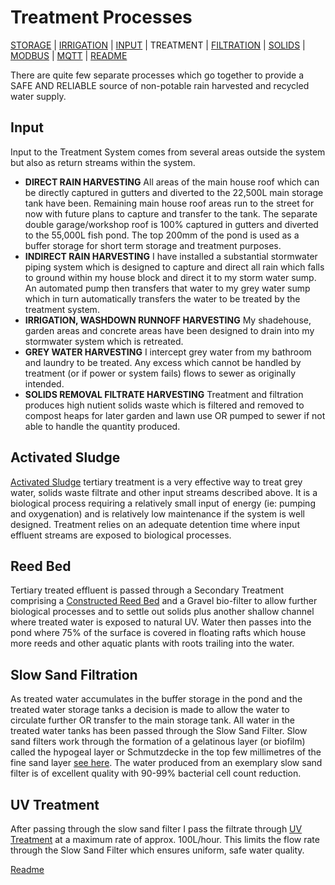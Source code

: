 Treatment Processes
===================

[STORAGE](https://github.com/wellsy57/Home-Assistant-Project/blob/master/files/STORAGE.md) |
[IRRIGATION](https://github.com/wellsy57/Home-Assistant-Project/blob/master/files/IRRIGATION.md) | [INPUT](https://github.com/wellsy57/Home-Assistant-Project/blob/master/files/INPUT.md) | 
TREATMENT | [FILTRATION](https://github.com/wellsy57/Home-Assistant-Project/blob/master/files/FILTRATION.md) | 
[SOLIDS](https://github.com/wellsy57/Home-Assistant-Project/blob/master/files/SOLIDS.md) | 
[MODBUS](https://github.com/wellsy57/Home-Assistant-Project/blob/master/filyes/MODBUS.md) | [MQTT](https://github.com/wellsy57/Home-Assistant-Project/blob/master/files/MQTT.md) | [README](https://github.com/wellsy57/Home-Assistant-Project/blob/master/README.md)

There are quite few separate processes which go together to provide a SAFE AND RELIABLE source of non-potable rain harvested and recycled water supply. 

## Input
Input to the Treatment System comes from several areas outside the system but also as return streams within the system.
* **DIRECT RAIN HARVESTING** All areas of the main house roof which can be directly captured in gutters and diverted to the 22,500L main storage tank have been. Remaining main house roof areas run to the street for now with future plans to capture and transfer to the tank. The separate double garage/workshop roof is 100% captured in gutters and diverted to the 55,000L fish pond. The top 200mm of the pond is used as a buffer storage for short term storage and treatment purposes.
* **INDIRECT RAIN HARVESTING** I have installed a substantial stormwater piping system which is designed to capture and direct all rain which falls to ground within my house block and direct it to my storm water sump. An automated pump then transfers that water to my grey water sump which in turn automatically transfers the water to be treated by the treatment system.
* **IRRIGATION, WASHDOWN RUNNOFF HARVESTING** My shadehouse, garden areas and concrete areas have been designed to drain into my stormwater system which is retreated.
* **GREY WATER HARVESTING** I intercept grey water from my bathroom and laundry to be treated. Any excess which cannot be handled by treatment (or if power or system fails) flows to sewer as originally intended.
* **SOLIDS REMOVAL FILTRATE HARVESTING** Treatment and filtration produces high nutient solids waste which is filtered and removed to compost heaps for later garden and lawn use OR pumped to sewer if not able to handle the quantity produced.

## Activated Sludge
[Activated Sludge](https://en.wikipedia.org/wiki/Activated_sludge) tertiary treatment is a very effective way to treat grey water, solids waste filtrate and other input streams described above. It is a biological process requiring a relatively small input of energy (ie: pumping and oxygenation) and is relatively low maintenance if the system is well designed. Treatment relies on an adequate detention time where input effluent streams are exposed to biological processes.

## Reed Bed
Tertiary treated effluent is passed through a Secondary Treatment comprising a [Constructed Reed Bed](https://en.wikipedia.org/wiki/Reed_bed) and a Gravel bio-filter to allow further biological processes and to settle out solids plus another shallow channel where treated water is exposed to natural UV. Water then passes into the pond where 75% of the surface is covered in floating rafts which house more reeds and other aquatic plants with roots trailing into the water.

## Slow Sand Filtration
As treated water accumulates in the buffer storage in the pond and the treated water storage tanks a decision is made to allow the water to circulate further OR transfer to the main storage tank. All water in the treated water tanks has been passed through the Slow Sand Filter. Slow sand filters work through the formation of a gelatinous layer (or biofilm) called the hypogeal layer or Schmutzdecke in the top few millimetres of the fine sand layer [see here](https://en.wikipedia.org/wiki/Slow_sand_filter). The water produced from an exemplary slow sand filter is of excellent quality with 90-99% bacterial cell count reduction.

## UV Treatment
After passing through the slow sand filter I pass the filtrate through [UV Treatment](https://en.wikipedia.org/wiki/Ultraviolet_germicidal_irradiation) at a maximum rate of approx. 100L/hour.
This limits the flow rate through the Slow Sand Filter which ensures uniform, safe water quality.


[Readme](https://github.com/wellsy57/Home-Assistant-Project/blob/master/README.md)
